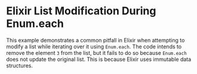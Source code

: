 # Elixir List Modification During Enum.each

This example demonstrates a common pitfall in Elixir when attempting to modify a list while iterating over it using `Enum.each`. The code intends to remove the element `3` from the list, but it fails to do so because `Enum.each` does not update the original list. This is because Elixir uses immutable data structures.